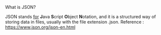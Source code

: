 What is JSON?

JSON stands <u>for</u> **J**ava **S**cript **O**bject **N**otation, and it is a structured way of storing data in files, usually with the file extension .json.
Reference : https://www.json.org/json-en.html